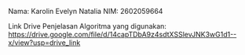 Nama: Karolin Evelyn Natalia
NIM: 2602059664

Link Drive Penjelasan Algoritma yang digunakan: https://drive.google.com/file/d/14capTDbA9z4sdtXSSlevJNK3wG1d1--x/view?usp=drive_link

